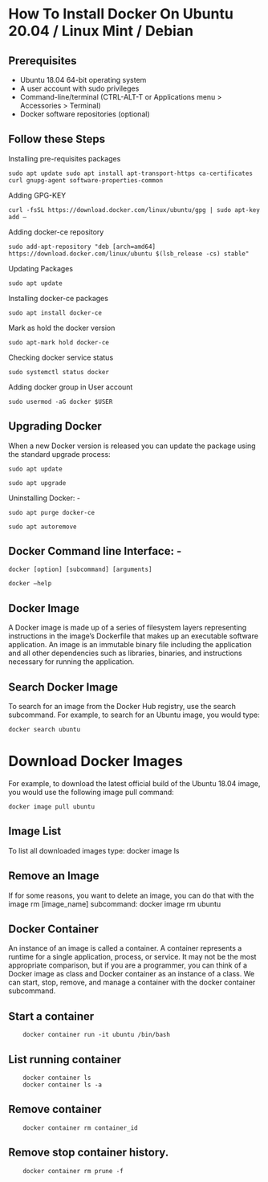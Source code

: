 
# How To Install Docker On Ubuntu 20.04 / Linux Mint / Debian 

## Prerequisites 

- Ubuntu 18.04 64-bit operating system
- A user account with sudo privileges
- Command-line/terminal (CTRL-ALT-T or Applications menu > Accessories > Terminal)
- Docker software repositories (optional)

## Follow these Steps

Installing pre-requisites packages 

    sudo apt update sudo apt install apt-transport-https ca-certificates curl gnupg-agent software-properties-common

Adding GPG-KEY

    curl -fsSL https://download.docker.com/linux/ubuntu/gpg | sudo apt-key add –

Adding docker-ce repository
 
    sudo add-apt-repository "deb [arch=amd64] https://download.docker.com/linux/ubuntu $(lsb_release -cs) stable"

Updating Packages

	sudo apt update

Installing docker-ce packages 

	sudo apt install docker-ce

Mark as hold the docker version 

	sudo apt-mark hold docker-ce

Checking docker service status 

	sudo systemctl status docker

Adding docker group in User account 

	sudo usermod -aG docker $USER


##  Upgrading Docker

When a new Docker version is released you can update the package using the standard upgrade process:

	sudo apt update

	sudo apt upgrade

Uninstalling Docker: -

	sudo apt purge docker-ce

	sudo apt autoremove





## Docker Command line Interface: -

	docker [option] [subcommand] [arguments]

	docker –help 

## Docker Image

A Docker image is made up of a series of filesystem layers representing instructions in the image’s Dockerfile that makes up an executable software application. An image is an immutable binary file including the application and all other dependencies such as libraries, binaries, and instructions necessary for running the application.

## Search Docker Image

To search for an image from the Docker Hub registry, use the search subcommand.
For example, to search for an Ubuntu image, you would type:

	docker search ubuntu

# Download Docker Images

For example, to download the latest official build of the Ubuntu 18.04 image, you would use the following image pull command:

	docker image pull ubuntu

## Image List
To list all downloaded images type:
	docker image ls

## Remove an Image
If for some reasons, you want to delete an image, you can do that with the image rm [image_name] subcommand:
	docker image rm ubuntu

## Docker Container
An instance of an image is called a container. A container represents a runtime for a single application, process, or service.
It may not be the most appropriate comparison, but if you are a programmer, you can think of a Docker image as class and Docker container as an instance of a class.
We can start, stop, remove, and manage a container with the docker container subcommand.

## Start a container

    	docker container run -it ubuntu /bin/bash

## List running container 

    	docker container ls 
    	docker container ls -a 

## Remove container

    	docker container rm container_id 

## Remove stop container history.

    	docker container rm prune -f
